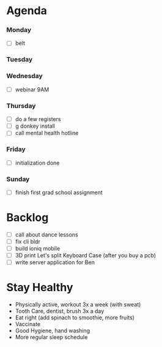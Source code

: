 # Agenda

### Monday
* [ ] belt

### Tuesday

### Wednesday
* [ ] webinar 9AM

### Thursday
* [ ] do a few registers
* [ ] g donkey install
* [ ] call mental health hotline

### Friday
* [ ] initialization done

### Sunday
* [ ] finish first grad school assignment

# Backlog
* [ ] call about dance lessons
* [ ] fix cli bldr
* [ ] build ioniq mobile
* [ ] 3D print Let's split Keyboard Case (after you buy a pcb)
* [ ] write server application for Ben

# Stay Healthy
* Physically active, workout 3x a week (with sweat)
* Tooth Care, dentist, brush 3x a day
* Eat right (add spinach to smoothie, more fruits)
* Vaccinate
* Good Hygiene, hand washing
* More regular sleep schedule
